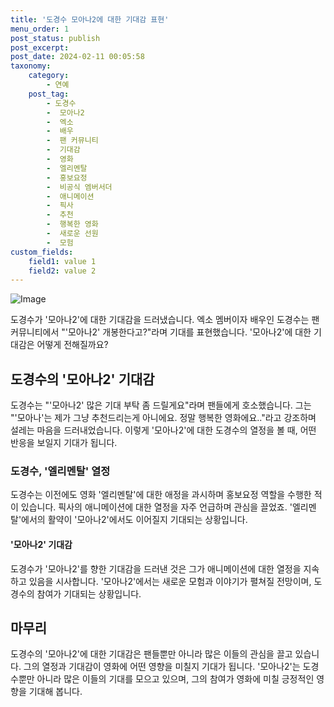 ```yaml
---
title: '도경수 모아나2에 대한 기대감 표현'
menu_order: 1
post_status: publish
post_excerpt: 
post_date: 2024-02-11 00:05:58
taxonomy:
    category:
        - 연예
    post_tag:
        - 도경수
        -  모아나2
        -  엑소
        -  배우
        -  팬 커뮤니티
        -  기대감
        -  영화
        -  엘리멘탈
        -  홍보요정
        -  비공식 엠버서더
        -  애니메이션
        -  픽사
        -  추천
        -  행복한 영화
        -  새로운 선원
        -  모험
custom_fields:
    field1: value 1
    field2: value 2
---
```


![Image](https://mimgnews.pstatic.net/image/112/2024/02/10/202402101514554469424_20240210154818_01_20240210154901204.jpg?type=w540)

도경수가 '모아나2'에 대한 기대감을 드러냈습니다. 엑소 멤버이자 배우인 도경수는 팬 커뮤니티에서 "'모아나2' 개봉한다고?"라며 기대를 표현했습니다. '모아나2'에 대한 기대감은 어떻게 전해질까요?
## 도경수의 '모아나2' 기대감
도경수는 "'모아나2' 많은 기대 부탁 좀 드릴게요"라며 팬들에게 호소했습니다. 그는 "'모아나'는 제가 그냥 추천드리는게 아니에요. 정말 행복한 영화에요.."라고 강조하며 설레는 마음을 드러내었습니다. 이렇게 '모아나2'에 대한 도경수의 열정을 볼 때, 어떤 반응을 보일지 기대가 됩니다.
### 도경수, '엘리멘탈' 열정
도경수는 이전에도 영화 '엘리멘탈'에 대한 애정을 과시하며 홍보요정 역할을 수행한 적이 있습니다. 픽사의 애니메이션에 대한 열정을 자주 언급하며 관심을 끌었죠. '엘리멘탈'에서의 활약이 '모아나2'에서도 이어질지 기대되는 상황입니다.
#### '모아나2' 기대감
도경수가 '모아나2'를 향한 기대감을 드러낸 것은 그가 애니메이션에 대한 열정을 지속하고 있음을 시사합니다. '모아나2'에서는 새로운 모험과 이야기가 펼쳐질 전망이며, 도경수의 참여가 기대되는 상황입니다.
## 마무리
도경수의 '모아나2'에 대한 기대감은 팬들뿐만 아니라 많은 이들의 관심을 끌고 있습니다. 그의 열정과 기대감이 영화에 어떤 영향을 미칠지 기대가 됩니다. '모아나2'는 도경수뿐만 아니라 많은 이들의 기대를 모으고 있으며, 그의 참여가 영화에 미칠 긍정적인 영향을 기대해 봅니다.
